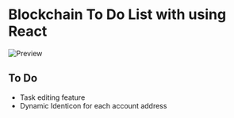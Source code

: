 # Blockchain To Do List with using React
![Preview](https://i.imgur.com/h7U8zS6.png)

## To Do 
- Task editing feature
- Dynamic Identicon for each account address
